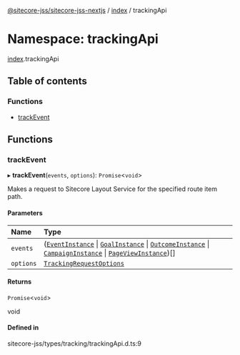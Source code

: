 [@sitecore-jss/sitecore-jss-nextjs](../README.md) / [index](index.md) / trackingApi

# Namespace: trackingApi

[index](index.md).trackingApi

## Table of contents

### Functions

- [trackEvent](index.trackingApi.md#trackevent)

## Functions

### trackEvent

▸ **trackEvent**(`events`, `options`): `Promise`<`void`\>

Makes a request to Sitecore Layout Service for the specified route item path.

#### Parameters

| Name | Type |
| :------ | :------ |
| `events` | ([`EventInstance`](../interfaces/index.EventInstance.md) \| [`GoalInstance`](../interfaces/index.GoalInstance.md) \| [`OutcomeInstance`](../interfaces/index.OutcomeInstance.md) \| [`CampaignInstance`](../interfaces/index.CampaignInstance.md) \| [`PageViewInstance`](../interfaces/index.PageViewInstance.md))[] |
| `options` | [`TrackingRequestOptions`](../interfaces/index.TrackingRequestOptions.md) |

#### Returns

`Promise`<`void`\>

void

#### Defined in

sitecore-jss/types/tracking/trackingApi.d.ts:9
